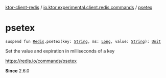 [ktor-client-redis](../index.md) / [io.ktor.experimental.client.redis.commands](index.md) / [psetex](./psetex.md)

# psetex

`suspend fun `[`Redis`](../io.ktor.experimental.client.redis/-redis/index.md)`.psetex(key: `[`String`](https://kotlinlang.org/api/latest/jvm/stdlib/kotlin/-string/index.html)`, ms: `[`Long`](https://kotlinlang.org/api/latest/jvm/stdlib/kotlin/-long/index.html)`, value: `[`String`](https://kotlinlang.org/api/latest/jvm/stdlib/kotlin/-string/index.html)`): `[`Unit`](https://kotlinlang.org/api/latest/jvm/stdlib/kotlin/-unit/index.html)

Set the value and expiration in milliseconds of a key

https://redis.io/commands/psetex

**Since**
2.6.0

